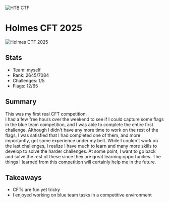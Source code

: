 ![HTB CTF](https://ctf.hackthebox.com/images/icons/logos/htbctf-logo.svg) 
# Holmes CFT 2025

![Holmes CTF 2025](https://s3.eu-central-1.amazonaws.com/htb-ctf-prod-public-storage/ctf/banners/SpMV5jYXVHMQCfs0f9Cacqty2vyikLdLHViyJPIe.jpg)
## Stats
- Team: myself
- Rank: 2645/7084
- Challenges: 1/5
- Flags: 12/65

## Summary
This was my first real CFT competition.  
I had a few free hours over the weekend to see if I could capture some flags in the blue team competition, and I was able to complete the entire first challenge.
Although I didn't have any more time to work on the rest of the flags, I was satisfied that I had completed one of them, and more importantly, got some experience under my belt. 
While I couldn't work on the last challenges, I realize I have much to learn and many more skills to develop to solve the harder challenges. 
At some point, I want to go back and solve the rest of these since they are great learning opportunities.
The things I learned from this competition will certainly help me in the future. 

## Takeaways
- CFTs are fun yet tricky
- I enjoyed working on blue team tasks in a competitive environment
